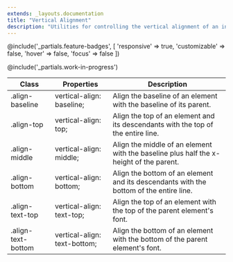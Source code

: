 ```yaml
---
extends: _layouts.documentation
title: "Vertical Alignment"
description: "Utilities for controlling the vertical alignment of an inline or table-cell box."
---
```


@include('_partials.feature-badges', [
    'responsive' => true,
    'customizable' => false,
    'hover' => false,
    'focus' => false
])

@include('_partials.work-in-progress')

<div class="border-t border-grey-lighter">
    <table class="w-full text-left" style="border-collapse: collapse;">
        <colgroup>
            <col class="w-1/5">
            <col class="w-1/3">
            <col>
        </colgroup>
        <thead>
          <tr>
              <th class="text-sm font-semibold text-grey-darker p-2 bg-grey-lightest">Class</th>
              <th class="text-sm font-semibold text-grey-darker p-2 bg-grey-lightest">Properties</th>
              <th class="text-sm font-semibold text-grey-darker p-2 bg-grey-lightest">Description</th>
          </tr>
        </thead>
        <tbody class="align-baseline">
            <tr>
                <td class="p-2 border-t border-smoke font-mono text-xs text-purple-dark">.align-baseline</td>
                <td class="p-2 border-t border-smoke font-mono text-xs text-blue-dark">vertical-align: baseline;</td>
                <td class="p-2 border-t border-smoke text-sm text-grey-darker">Align the baseline of an element with the baseline of its parent.</td>
            </tr>
            <tr>
                <td class="p-2 border-t border-smoke-light font-mono text-xs text-purple-dark">.align-top</td>
                <td class="p-2 border-t border-smoke-light font-mono text-xs text-blue-dark">vertical-align: top;</td>
                <td class="p-2 border-t border-smoke-light text-sm text-grey-darker">Align the top of an element and its descendants with the top of the entire line.</td>
            </tr>
            <tr>
                <td class="p-2 border-t border-smoke-light font-mono text-xs text-purple-dark">.align-middle</td>
                <td class="p-2 border-t border-smoke-light font-mono text-xs text-blue-dark">vertical-align: middle;</td>
                <td class="p-2 border-t border-smoke-light text-sm text-grey-darker">Align the middle of an element with the baseline plus half the x-height of the parent.</td>
            </tr>
            <tr>
                <td class="p-2 border-t border-smoke-light font-mono text-xs text-purple-dark">.align-bottom</td>
                <td class="p-2 border-t border-smoke-light font-mono text-xs text-blue-dark">vertical-align: bottom;</td>
                <td class="p-2 border-t border-smoke-light text-sm text-grey-darker">Align the bottom of an element and its descendants with the bottom of the entire line.</td>
            </tr>
            <tr>
                <td class="p-2 border-t border-smoke-light font-mono text-xs text-purple-dark">.align-text-top</td>
                <td class="p-2 border-t border-smoke-light font-mono text-xs text-blue-dark">vertical-align: text-top;</td>
                <td class="p-2 border-t border-smoke-light text-sm text-grey-darker">Align the top of an element with the top of the parent element's font.</td>
            </tr>
            <tr>
                <td class="p-2 border-t border-smoke-light font-mono text-xs text-purple-dark">.align-text-bottom</td>
                <td class="p-2 border-t border-smoke-light font-mono text-xs text-blue-dark">vertical-align: text-bottom;</td>
                <td class="p-2 border-t border-smoke-light text-sm text-grey-darker">Align the bottom of an element with the bottom of the parent element's font.</td>
            </tr>
        </tbody>
    </table>
</div>
